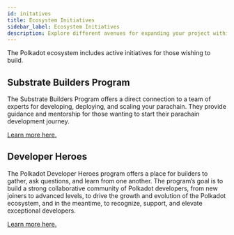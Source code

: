 ```yaml
---
id: initatives
title: Ecosystem Initiatives
sidebar_label: Ecosystem Initiatives
description: Explore different avenues for expanding your project within the Polkadot ecosystem.
---
```


The Polkadot ecosystem includes active initiatives for those wishing to build.

## Substrate Builders Program

The Substrate Builders Program offers a direct connection to a team of experts for developing,
deploying, and scaling your parachain. They provide guidance and mentorship for those wanting to
start their parachain development journey.

[Learn more here.](https://substrate.io/ecosystem/substrate-builders-program/)

## Developer Heroes

The Polkadot Developer Heroes program offers a place for builders to gather, ask questions, and
learn from one another. The program’s goal is to build a strong collaborative community of Polkadot
developers, from new joiners to advanced levels, to drive the growth and evolution of the Polkadot
ecosystem, and in the meantime, to recognize, support, and elevate exceptional developers.

[Learn more here.](https://www.polkadot.network/blog/introducing-the-polkadot-developer-heroes-program)
